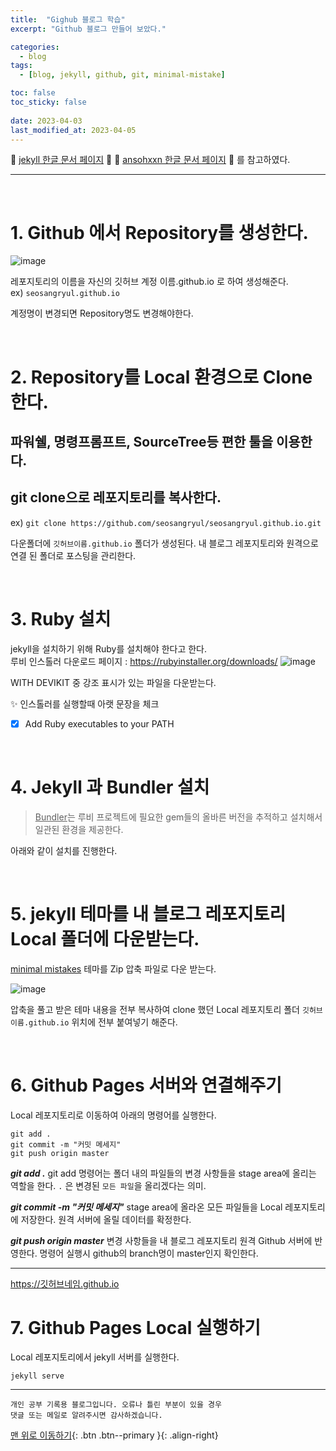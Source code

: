 ```yaml
---
title:  "Gighub 블로그 학습" 
excerpt: "Github 블로그 만들어 보았다."

categories:
  - blog
tags:
  - [blog, jekyll, github, git, minimal-mistake]

toc: false
toc_sticky: false
 
date: 2023-04-03
last_modified_at: 2023-04-05
---
```


🎀 [jekyll 한글 문서 페이지](https://jekyllrb-ko.github.io/) 🎀 
🎀 [ansohxxn 한글 문서 페이지](https://ansohxxn.github.io) 🎀 를 참고하였다.

---
<br>

# 1. Github 에서 Repository를 생성한다.

![image](https://user-images.githubusercontent.com/13990392/229660916-f6bb088d-67f8-4010-ae29-ff40706d7ac7.png)

레포지토리의 이름을 자신의 깃허브 계정 이름.github.io 로 하여 생성해준다.  
ex) `seosangryul.github.io`

계정명이 변경되면 Repository명도 변경해야한다.

<br>

# 2. Repository를 Local 환경으로 Clone 한다.

## 파워쉘, 명령프롬프트, SourceTree등 편한 툴을 이용한다.

## git clone으로 레포지토리를 복사한다.

     
ex) `git clone https://github.com/seosangryul/seosangryul.github.io.git`    

다운폴더에 `깃허브이름.github.io` 폴더가 생성된다. 
내 블로그 레포지토리와 원격으로 연결 된 폴더로 포스팅을 관리한다.

<br>

# 3. Ruby 설치
 
jekyll을 설치하기 위해 Ruby를 설치해야 한다고 한다.  
루비 인스톨러 다운로드 페이지 : <https://rubyinstaller.org/downloads/>
![image](https://user-images.githubusercontent.com/13990392/229671731-8bfe3cf5-39df-43d4-bc2d-2aaed93052cb.png)

WITH DEVIKIT 중 강조 표시가 있는 파일을 다운받는다. 
  
✨ 인스톨러를 실행할때 아랫 문장을 체크
- [x] Add Ruby executables to your PATH  

<br>

# 4. Jekyll 과 Bundler 설치 

> <u>Bundler</u>는 루비 프로젝트에 필요한 gem들의 올바른 버전을 추적하고 설치해서 일관된 환경을 제공한다.

아래와 같이 설치를 진행한다.

<script src="https://gist.github.com/SeoSangRyul/9f811ebde86a63065f369bbba839eb4d.js"></script>

<br>

# 5. jekyll 테마를 내 블로그 레포지토리 Local 폴더에 다운받는다.

[minimal mistakes](https://github.com/mmistakes/minimal-mistakes) 테마를 Zip 압축 파일로 다운 받는다. 

![image](https://user-images.githubusercontent.com/13990392/229686163-ccd9113d-19a0-4d41-be16-d48d0f220ccb.png)

압축을 풀고 받은 테마 내용을 전부 복사하여 clone 했던 Local 레포지토리 폴더 `깃허브이름.github.io` 위치에 전부 붙여넣기 해준다. 

<br>

# 6. Github Pages 서버와 연결해주기

Local 레포지토리로 이동하여 아래의 명령어를 실행한다.
```
git add .
git commit -m "커밋 메세지"
git push origin master
```
***git add .*** git add 명령어는 폴더 내의 파일들의 변경 사항들을 stage area에 올리는 역할을 한다. `.` 은 변경된 `모든 파일`을 올리겠다는 의미. 

***git commit -m "커밋 메세지"*** stage area에 올라온 모든 파일들을 Local 레포지토리에 저장한다. 원격 서버에 올릴 데이터를 확정한다.

***git push origin master*** 변경 사항들을 내 블로그 레포지토리 원격 Github 서버에 반영한다. 
명령어 실행시 github의 branch명이 master인지 확인한다. 

---
https://깃허브네임.github.io 


# 7. Github Pages Local 실행하기

Local 레포지토리에서 jekyll 서버를 실행한다.

```
jekyll serve
```


***
    개인 공부 기록용 블로그입니다. 오류나 틀린 부분이 있을 경우 
    댓글 또는 메일로 알려주시면 감사하겠습니다.

[맨 위로 이동하기](#){: .btn .btn--primary }{: .align-right}